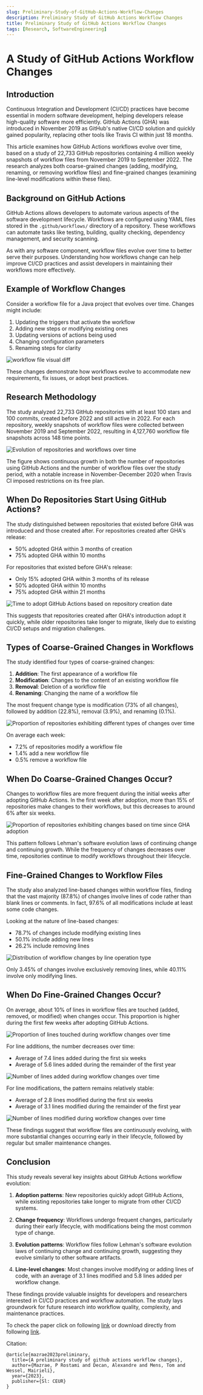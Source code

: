 ```yaml
---
slug: Preliminary-Study-of-GitHub-Actions-Workflow-Changes
description: Preliminary Study of GitHub Actions Workflow Changes
title: Preliminary Study of GitHub Actions Workflow Changes
tags: [Research, SoftwareEngineering]
---
```

# A Study of GitHub Actions Workflow Changes

## Introduction

Continuous Integration and Development (CI/CD) practices have become essential in modern software development, helping developers release high-quality software more efficiently. GitHub Actions (GHA) was introduced in November 2019 as GitHub's native CI/CD solution and quickly gained popularity, replacing other tools like Travis CI within just 18 months.

This article examines how GitHub Actions workflows evolve over time, based on a study of 22,733 GitHub repositories containing 4 million weekly snapshots of workflow files from November 2019 to September 2022. The research analyzes both coarse-grained changes (adding, modifying, renaming, or removing workflow files) and fine-grained changes (examining line-level modifications within these files).

<!-- truncate -->

## Background on GitHub Actions

GitHub Actions allows developers to automate various aspects of the software development lifecycle. Workflows are configured using YAML files stored in the `.github/workflows/` directory of a repository. These workflows can automate tasks like testing, building, quality checking, dependency management, and security scanning.

As with any software component, workflow files evolve over time to better serve their purposes. Understanding how workflows change can help improve CI/CD practices and assist developers in maintaining their workflows more effectively.

## Example of Workflow Changes

Consider a workflow file for a Java project that evolves over time. Changes might include:

1. Updating the triggers that activate the workflow
2. Adding new steps or modifying existing ones
3. Updating versions of actions being used
4. Changing configuration parameters
5. Renaming steps for clarity

![workflow file visual diff](../static/blog_posts/priliminary_study_of_github_actions_workflow_changes/yaml_diff_example.jpg)

These changes demonstrate how workflows evolve to accommodate new requirements, fix issues, or adopt best practices.

## Research Methodology

The study analyzed 22,733 GitHub repositories with at least 100 stars and 100 commits, created before 2022 and still active in 2022. For each repository, weekly snapshots of workflow files were collected between November 2019 and September 2022, resulting in 4,127,760 workflow file snapshots across 148 time points.

![Evolution of repositories and workflows over time](../static/blog_posts/priliminary_study_of_github_actions_workflow_changes/Evolution%20of%20repositories%20and%20workflows%20over%20time.jpg)

The figure shows continuous growth in both the number of repositories using GitHub Actions and the number of workflow files over the study period, with a notable increase in November-December 2020 when Travis CI imposed restrictions on its free plan.

## When Do Repositories Start Using GitHub Actions?

The study distinguished between repositories that existed before GHA was introduced and those created after. For repositories created after GHA's release:
- 50% adopted GHA within 3 months of creation
- 75% adopted GHA within 10 months

For repositories that existed before GHA's release:
- Only 15% adopted GHA within 3 months of its release
- 50% adopted GHA within 10 months
- 75% adopted GHA within 21 months

![Time to adopt GitHub Actions based on repository creation date](../static/blog_posts/priliminary_study_of_github_actions_workflow_changes/Time%20to%20adopt%20GitHub%20Actions%20based%20on%20repository%20creation%20date.jpg)

This suggests that repositories created after GHA's introduction adopt it quickly, while older repositories take longer to migrate, likely due to existing CI/CD setups and migration challenges.

## Types of Coarse-Grained Changes in Workflows

The study identified four types of coarse-grained changes:
1. **Addition**: The first appearance of a workflow file
2. **Modification**: Changes to the content of an existing workflow file
3. **Removal**: Deletion of a workflow file
4. **Renaming**: Changing the name of a workflow file

The most frequent change type is modification (73% of all changes), followed by addition (22.8%), removal (3.9%), and renaming (0.1%).

![Proportion of repositories exhibiting different types of changes over time](../static/blog_posts/priliminary_study_of_github_actions_workflow_changes/Proportion%20of%20repositories%20exhibiting%20different%20types%20of%20changes%20over%20time.jpg)

On average each week:
- 7.2% of repositories modify a workflow file
- 1.4% add a new workflow file
- 0.5% remove a workflow file

## When Do Coarse-Grained Changes Occur?

Changes to workflow files are more frequent during the initial weeks after adopting GitHub Actions. In the first week after adoption, more than 15% of repositories make changes to their workflows, but this decreases to around 6% after six weeks.

![Proportion of repositories exhibiting changes based on time since GHA adoption](../static/blog_posts/priliminary_study_of_github_actions_workflow_changes/Proportion%20of%20repositories%20exhibiting%20changes%20based%20on%20time%20since%20GHA%20adoption.jpg)

This pattern follows Lehman's software evolution laws of continuing change and continuing growth. While the frequency of changes decreases over time, repositories continue to modify workflows throughout their lifecycle.

## Fine-Grained Changes to Workflow Files

The study also analyzed line-based changes within workflow files, finding that the vast majority (87.8%) of changes involve lines of code rather than blank lines or comments. In fact, 97.6% of all modifications include at least some code changes.

Looking at the nature of line-based changes:
- 78.7% of changes include modifying existing lines
- 50.1% include adding new lines
- 26.2% include removing lines

![Distribution of workflow changes by line operation type](../static/blog_posts/priliminary_study_of_github_actions_workflow_changes/Distribution%20of%20workflow%20changes%20by%20line%20operation%20type.jpg)

Only 3.45% of changes involve exclusively removing lines, while 40.11% involve only modifying lines.

## When Do Fine-Grained Changes Occur?

On average, about 10% of lines in workflow files are touched (added, removed, or modified) when changes occur. This proportion is higher during the first few weeks after adopting GitHub Actions.

![Proportion of lines touched during workflow changes over time](../static/blog_posts/priliminary_study_of_github_actions_workflow_changes/Proportion%20of%20lines%20touched%20during%20workflow%20changes%20over%20time.jpg)

For line additions, the number decreases over time:
- Average of 7.4 lines added during the first six weeks
- Average of 5.6 lines added during the remainder of the first year

![Number of lines added during workflow changes over time](../static/blog_posts/priliminary_study_of_github_actions_workflow_changes/Number%20of%20lines%20added%20during%20workflow%20changes%20over%20time.jpg)

For line modifications, the pattern remains relatively stable:
- Average of 2.8 lines modified during the first six weeks
- Average of 3.1 lines modified during the remainder of the first year

![Number of lines modified during workflow changes over time](../static/blog_posts/priliminary_study_of_github_actions_workflow_changes/Number%20of%20lines%20modified%20during%20workflow%20changes%20over%20time.jpg)

These findings suggest that workflow files are continuously evolving, with more substantial changes occurring early in their lifecycle, followed by regular but smaller maintenance changes.

## Conclusion

This study reveals several key insights about GitHub Actions workflow evolution:

1. **Adoption patterns**: New repositories quickly adopt GitHub Actions, while existing repositories take longer to migrate from other CI/CD systems.

2. **Change frequency**: Workflows undergo frequent changes, particularly during their early lifecycle, with modifications being the most common type of change.

3. **Evolution patterns**: Workflow files follow Lehman's software evolution laws of continuing change and continuing growth, suggesting they evolve similarly to other software artifacts.

4. **Line-level changes**: Most changes involve modifying or adding lines of code, with an average of 3.1 lines modified and 5.8 lines added per workflow change.

These findings provide valuable insights for developers and researchers interested in CI/CD practices and workflow automation. The study lays groundwork for future research into workflow quality, complexity, and maintenance practices.

To check the paper click on following [link](https://ceur-ws.org/Vol-3483/paper8.pdf) or download directly from following [link](../static/papers/Sattose_2023_A%20Preliminary%20Study%20of%20GitHub%20Actions%20Workflow%20Changes.pdf).

Citation:
```
@article{mazrae2023preliminary,
  title={A preliminary study of github actions workflow changes},
  author={Mazrae, P Rostami and Decan, Alexandre and Mens, Tom and Wessel, Mairieli},
  year={2023},
  publisher={Sl: CEUR}
}
```